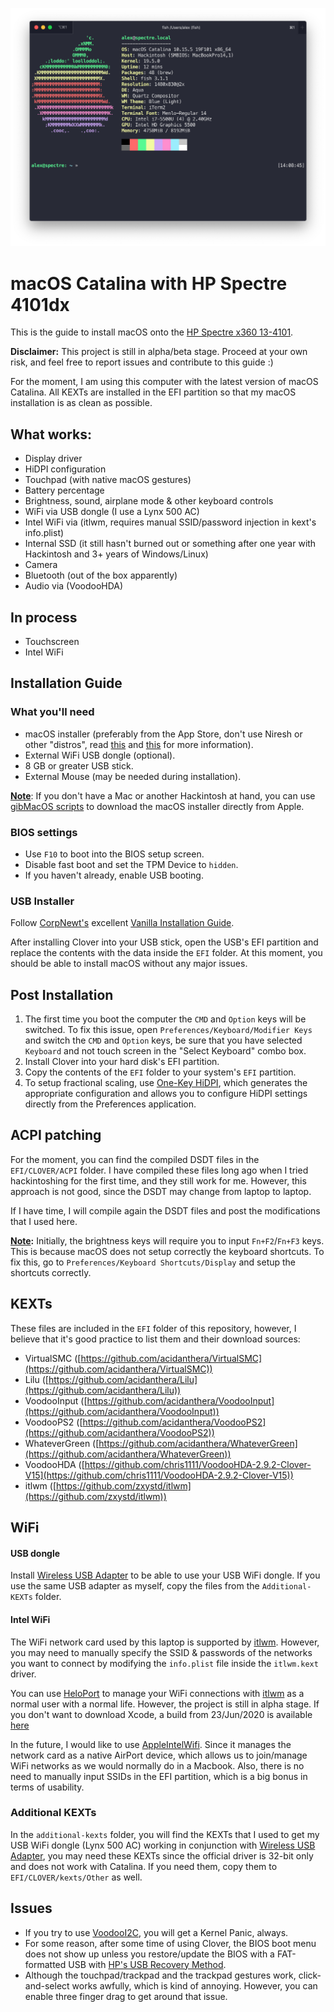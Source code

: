 ![neofetch output](doc/terminal.png)

# macOS Catalina with HP Spectre 4101dx

This is the guide to install macOS onto the [HP Spectre x360 13-4101](https://support.hp.com/in-en/document/c04746336). 

**Disclaimer:** This project is still in alpha/beta stage. Proceed at your own risk, and feel free to report issues and contribute to this guide :)

For the moment, I am using this computer with the latest version of macOS Catalina. All KEXTs are installed in the EFI partition so that my macOS installation is as clean as possible.

## What works:

- Display driver
- HiDPI configuration
- Touchpad (with native macOS gestures)
- Battery percentage
- Brightness, sound, airplane mode & other keyboard controls
- WiFi via USB dongle (I use a Lynx 500 AC)
- Intel WiFi via (itlwm, requires manual SSID/password injection in kext's info.plist)
- Internal SSD (it still hasn't burned out or something after one year with Hackintosh and 3+ years of Windows/Linux)
- Camera
- Bluetooth (out of the box apparently)
- Audio via (VoodooHDA)

## In process
- Touchscreen
- Intel WiFi

## Installation Guide

### What you'll need
- macOS installer (preferably from the App Store, don't use Niresh or other "distros", read [this](https://www.quora.com/Is-niresh-distro-recommended-in-the-hackintosh-community) and [this](https://www.reddit.com/r/hackintosh/comments/3sn6r1/why_is_niresh_bad/) for more information).
- External WiFi USB dongle (optional).
- 8 GB or greater USB stick.
- External Mouse (may be needed during installation).

**<u>Note</u>**: If you don't have a Mac or another Hackintosh at hand, you can use [gibMacOS scripts](https://github.com/corpnewt/gibMacOS) to download the macOS installer directly from Apple.

### BIOS settings
- Use `F10` to boot into the BIOS setup screen.
- Disable fast boot and set the TPM Device to `hidden`.
- If you haven't already, enable USB booting.

### USB Installer

Follow [CorpNewt's](https://github.com/corpnewt) excellent [Vanilla Installation Guide](https://hackintosh.gitbook.io/-r-hackintosh-vanilla-desktop-guide/).

After installing Clover into your USB stick, open the USB's EFI partition and replace the contents with the data inside the `EFI` folder. At this moment, you should be able to install macOS without any major issues. 

## Post Installation

1. The first time you boot the computer the `CMD` and `Option` keys will be switched. To fix this issue, open `Preferences/Keyboard/Modifier Keys` and switch the `CMD` and `Option` keys, be sure that you have selected `Keyboard` and not touch screen in the "Select Keyboard" combo box.
2. Install Clover into your hard disk's EFI partition.
3. Copy the contents of the `EFI` folder to your system's `EFI` partition. 
4. To setup fractional scaling, use [One-Key HiDPI](https://github.com/xzhih/one-key-hidpi), which generates the appropriate configuration and allows you to configure HiDPI settings directly from the Preferences application.

## ACPI patching

For the moment, you can find the compiled DSDT files in the `EFI/CLOVER/ACPI` folder. I have compiled these files long ago when I tried hackintoshing for the first time, and they still work for me. However, this approach is not good, since the DSDT may change from laptop to laptop.

If I have time, I will compile again the DSDT files and post the modifications that I used here.

**<u>Note</u>:** Initially, the brightness keys will require you to input `Fn+F2`/`Fn+F3` keys. This is because macOS does not setup correctly the keyboard shortcuts. To fix this, go to `Preferences/Keyboard Shortcuts/Display` and setup the shortcuts correctly.

## KEXTs

These files are included in the `EFI` folder of this repository, however, I believe that it's good practice to list them and their download sources:

- VirtualSMC ([https://github.com/acidanthera/VirtualSMC](https://github.com/acidanthera/VirtualSMC))
- Lilu ([https://github.com/acidanthera/Lilu](https://github.com/acidanthera/Lilu))
- VoodooInput ([https://github.com/acidanthera/VoodooInput](https://github.com/acidanthera/VoodooInput))
- VoodooPS2 ([https://github.com/acidanthera/VoodooPS2](https://github.com/acidanthera/VoodooPS2))
- WhateverGreen ([https://github.com/acidanthera/WhateverGreen](https://github.com/acidanthera/WhateverGreen))
- VoodooHDA ([https://github.com/chris1111/VoodooHDA-2.9.2-Clover-V15](https://github.com/chris1111/VoodooHDA-2.9.2-Clover-V15))
- itlwm ([https://github.com/zxystd/itlwm](https://github.com/zxystd/itlwm))

## WiFi

#### USB dongle

Install [Wireless USB Adapter](https://github.com/chris1111/Wireless-USB-Adapter-Clover) to be able to use your USB WiFi dongle. If you use the same USB adapter as myself, copy the files from the `Additional-KEXTs` folder.

#### Intel WiFi

The WiFi network card used by this laptop is supported by [itlwm](https://github.com/zxystd/itlwm). However, you may need to manually specify the SSID & passwords of the networks you want to connect by modifying the `info.plist` file inside the `itlwm.kext` driver. 

You can use [HeloPort](https://github.com/zxystd/HeliPort) to manage your WiFi connections with [itlwm](https://github.com/zxystd/itlwm) as a normal user with a normal life. However, the project is still in alpha stage. If you don't want to download Xcode, a build from 23/Jun/2020 is available [here](https://files.gitter.im/5ecde0a9d73408ce4fe4fe2d/jH7z/HeliPort_23_06.zip) 

In the future, I would like to use [AppleIntelWifi](https://github.com/AppleIntelWifi/adapter). Since it manages the network card as a native AirPort device, which allows us to join/manage WiFi networks as we would normally do in a Macbook. Also, there is no need to manually input SSIDs in the EFI partition, which is a big bonus in terms of usability.

### Additional KEXTs

In the `additional-kexts` folder, you will find the KEXTs that I used to get my USB WiFi dongle (Lynx 500 AC) working in conjunction with [Wireless USB Adapter](https://github.com/chris1111/Wireless-USB-Adapter-Clover), you may need these KEXTs since the official driver is 32-bit only and does not work with Catalina. If you need them, copy them to `EFI/CLOVER/kexts/Other` as well.

## Issues

- If you try to use [VoodooI2C](https://github.com/alexandred/VoodooI2C), you will get a Kernel Panic, always.
- For some reason, after some time of using Clover, the BIOS boot menu does not show up unless you restore/update the BIOS with a FAT-formatted USB with [HP's USB Recovery Method](https://support.hp.com/ee-en/document/c02693833#usbrecovery).
- Although the touchpad/trackpad and the trackpad gestures work, click-and-select works awfully, which is kind of annoying. However, you can enable three finger drag to get around that issue.



